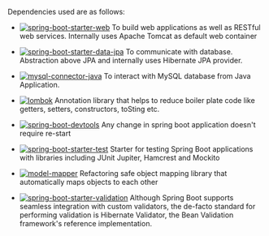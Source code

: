 
Dependencies used are as follows:
- <a href="https://mvnrepository.com/artifact/org.springframework.boot/spring-boot-starter-web"><img alt="spring-boot-starter-web" src="https://img.shields.io/badge/dependency-SpringBootStarterWeb-blue"/></a>
To build web applications as well as RESTful web services. Internally uses Apache Tomcat as default web container

- <a href="https://mvnrepository.com/artifact/org.springframework.boot/spring-boot-starter-data-jpa"><img alt="spring-boot-starter-data-jpa" src="https://img.shields.io/badge/dependency-SpringBootStarterDataJPA-blue"/></a>
To communicate with database. Abstraction above JPA and internally uses Hibernate JPA provider.

- <a href="https://mvnrepository.com/artifact/mysql/mysql-connector-java"><img alt="mysql-connector-java" src="https://img.shields.io/badge/dependency-MySQLConnectorJava-blue"/></a>
 To interact with MySQL database from Java Application.

- <a href="https://mvnrepository.com/artifact/org.projectlombok/lombok"><img alt="lombok" src="https://img.shields.io/badge/dependency-Lombok-blue"/></a>
Annotation library that helps to reduce boiler plate code like getters, setters, constructors, toSting etc.

- <a href="https://mvnrepository.com/artifact/org.springframework.boot/spring-boot-devtools"><img alt="spring-boot-devtools" src="https://img.shields.io/badge/dependency-SpringBootDevTools-blue"/></a>
Any change in spring boot application doesn't require re-start

- <a href="https://mvnrepository.com/artifact/org.springframework.boot/spring-boot-starter-test"><img alt="spring-boot-starter-test" src="https://img.shields.io/badge/dependency-SpringBootStarterTest-blue"/></a>
Starter for testing Spring Boot applications with libraries including JUnit Jupiter, Hamcrest and Mockito

- <a href="https://mvnrepository.com/artifact/org.modelmapper/modelmapper/3.0.0"><img alt="model-mapper" src="https://img.shields.io/badge/dependency-ModelMapper-blue"/></a>
Refactoring safe object mapping library that automatically maps objects to each other

- <a href="https://mvnrepository.com/artifact/org.springframework.boot/spring-boot-starter-validation"><img alt="spring-boot-starter-validation" src="https://img.shields.io/badge/dependency-SpringBootStarterValidation-blue"/></a>
Although Spring Boot supports seamless integration with custom validators, the de-facto standard for performing validation is Hibernate Validator, the Bean Validation framework's reference implementation.
